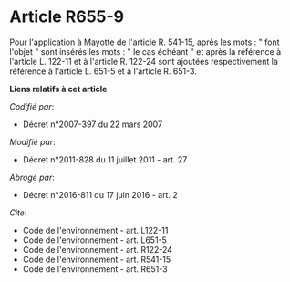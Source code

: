 # Article R655-9

Pour l'application à Mayotte de l'article R. 541-15, après les mots : " font l'objet " sont insérés les mots : " le cas
échéant " et après la référence à l'article L. 122-11 et à l'article R. 122-24 sont ajoutées respectivement la référence à
l'article L. 651-5 et à l'article R. 651-3.

**Liens relatifs à cet article**

_Codifié par_:

  - Décret n°2007-397 du 22 mars 2007

_Modifié par_:

  - Décret n°2011-828 du 11 juillet 2011 - art. 27

_Abrogé par_:

  - Décret n°2016-811 du 17 juin 2016 - art. 2

_Cite_:

  - Code de l'environnement - art. L122-11
  - Code de l'environnement - art. L651-5
  - Code de l'environnement - art. R122-24
  - Code de l'environnement - art. R541-15
  - Code de l'environnement - art. R651-3
